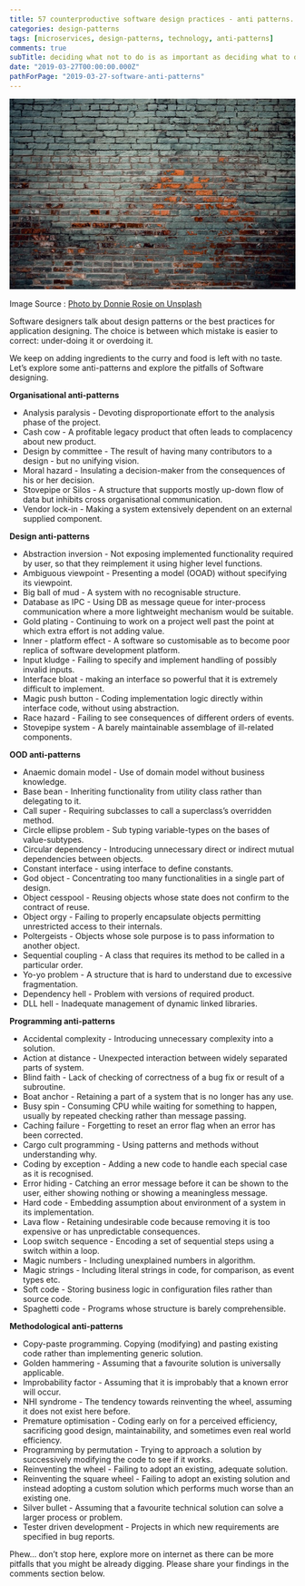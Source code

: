 ```yaml
---
title: 57 counterproductive software design practices - anti patterns.
categories: design-patterns
tags: [microservices, design-patterns, technology, anti-patterns]
comments: true
subTitle: deciding what not to do is as important as deciding what to do
date: "2019-03-27T00:00:00.000Z"
pathForPage: "2019-03-27-software-anti-patterns"
---
```


![anti-pattern](anti-pattern-patch.jpg)

Image Source : [Photo by Donnie Rosie on Unsplash](https://unsplash.com/@drosie)

Software designers talk about design patterns or the best practices for application designing. The choice is between which mistake is easier to correct: under-doing it or overdoing it.

We keep on adding ingredients to the curry and food is left with no taste. Let’s explore some anti-patterns and explore the pitfalls of Software designing.

**Organisational anti-patterns**

- Analysis paralysis - Devoting disproportionate effort to the analysis phase of the project.
- Cash cow - A profitable legacy product that often leads to complacency about new product.
- Design by committee - The result of having many contributors to a design - but no unifying vision.
- Moral hazard - Insulating a decision-maker from the consequences of his or her decision.
- Stovepipe or Silos - A structure that supports mostly up-down flow of data but inhibits cross organisational communication.
- Vendor lock-in - Making a system extensively dependent on an external supplied component.

**Design anti-patterns**

- Abstraction inversion - Not exposing implemented functionality required by user, so that they reimplement it using higher level functions.
- Ambiguous viewpoint - Presenting a model (OOAD) without specifying its viewpoint.
- Big ball of mud - A system with no recognisable structure.
- Database as IPC - Using DB as message queue for inter-process communication where a more lightweight mechanism would be suitable.
- Gold plating - Continuing to work on a project well past the point at which extra effort is not adding value.
- Inner - platform effect - A software so customisable as to become poor replica of software development platform.
- Input kludge - Failing to specify and implement handling of possibly invalid inputs.
- Interface bloat - making an interface so powerful that it is extremely difficult to implement.
- Magic push button - Coding implementation logic directly within interface code, without using abstraction.
- Race hazard - Failing to see consequences of different orders of events.
- Stovepipe system - A barely maintainable assemblage of ill-related components.

**OOD anti-patterns**

- Anaemic domain model - Use of domain model without business knowledge.
- Base bean - Inheriting functionality from utility class rather than delegating to it.
- Call super - Requiring subclasses to call a superclass’s overridden method.
- Circle ellipse problem - Sub typing variable-types on the bases of value-subtypes.
- Circular dependency - Introducing unnecessary direct or indirect mutual dependencies between objects.
- Constant interface - using interface to define constants.
- God object - Concentrating too many functionalities in a single part of design.
- Object cesspool - Reusing objects whose state does not confirm to the contract of reuse.
- Object orgy - Failing to properly encapsulate objects permitting unrestricted access to their internals.
- Poltergeists - Objects whose sole purpose is to pass information to another object.
- Sequential coupling - A class that requires its method to be called in a particular order.
- Yo-yo problem - A structure that is hard to understand due to excessive fragmentation.
- Dependency hell - Problem with versions of required product.
- DLL hell - Inadequate management of dynamic linked libraries.

**Programming anti-patterns**

- Accidental complexity - Introducing unnecessary complexity into a solution.
- Action at distance - Unexpected interaction between widely separated parts of system.
- Blind faith - Lack of checking of correctness of a bug fix or result of a subroutine.
- Boat anchor - Retaining a part of a system that is no longer has any use.
- Busy spin - Consuming CPU while waiting for something to happen, usually by repeated checking rather than message passing.
- Caching failure - Forgetting to reset an error flag when an error has been corrected.
- Cargo cult programming - Using patterns and methods without understanding why.
- Coding by exception - Adding a new code to handle each special case as it is recognised.
- Error hiding - Catching an error message before it can be shown to the user, either showing nothing or showing a meaningless message.
- Hard code - Embedding assumption about environment of a system in its implementation.
- Lava flow - Retaining undesirable code because removing it is too expensive or has unpredictable consequences.
- Loop switch sequence - Encoding a set of sequential steps using a switch within a loop.
- Magic numbers - Including unexplained numbers in algorithm.
- Magic strings - Including literal strings in code, for comparison, as event types etc.
- Soft code - Storing business logic in configuration files rather than source code.
- Spaghetti code - Programs whose structure is barely comprehensible.

**Methodological anti-patterns**

- Copy-paste programming. Copying (modifying) and pasting existing code rather than implementing generic solution.
- Golden hammering - Assuming that a favourite solution is universally applicable.
- Improbability factor - Assuming that it is improbably that a known error will occur.
- NHI syndrome - The tendency towards reinventing the wheel, assuming it does not exist here before.
- Premature optimisation - Coding early on for a perceived efficiency, sacrificing good design, maintainability, and sometimes even real world efficiency.
- Programming by permutation - Trying to approach a solution by successively modifying the code to see if it works.
- Reinventing the wheel - Failing to adopt an existing, adequate solution.
- Reinventing the square wheel - Failing to adopt an existing solution and instead adopting a custom solution which performs much worse than an existing one.
- Silver bullet - Assuming that a favourite technical solution can solve a larger process or problem.
- Tester driven development - Projects in which new requirements are specified in bug reports.

Phew… don’t stop here, explore more on internet as there can be more pitfalls that you might be already digging. Please share your findings in the comments section below.
